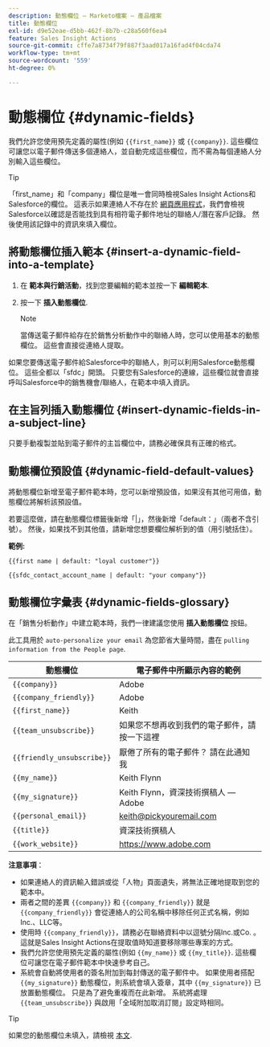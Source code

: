 ```yaml
---
description: 動態欄位 — Marketo檔案 — 產品檔案
title: 動態欄位
exl-id: d9e52eae-d5bb-462f-8b7b-c28a560f6ea4
feature: Sales Insight Actions
source-git-commit: cffe7a8734f79f887f3aad017a16fad4f04cda74
workflow-type: tm+mt
source-wordcount: '559'
ht-degree: 0%

---
```


# 動態欄位 {#dynamic-fields}

我們允許您使用預先定義的屬性(例如 `{{first_name}}` 或 `{{company}}`. 這些欄位可讓您以電子郵件傳送多個連絡人，並自動完成這些欄位，而不需為每個連絡人分別輸入這些欄位。

>[!TIP]
>
>「first_name」和「company」欄位是唯一會同時檢視Sales Insight Actions和Salesforce的欄位。 這表示如果連絡人不存在於 [網頁應用程式](https://toutapp.com/login)，我們會檢視Salesforce以確認是否能找到具有相符電子郵件地址的聯絡人/潛在客戶記錄。 然後使用該記錄中的資訊來填入欄位。

## 將動態欄位插入範本 {#insert-a-dynamic-field-into-a-template}

1. 在 **範本與行銷活動**，找到您要編輯的範本並按一下 **編輯範本**.

1. 按一下 **插入動態欄位**.

   >[!NOTE]
   >
   >當傳送電子郵件給存在於銷售分析動作中的聯絡人時，您可以使用基本的動態欄位。 這些會直接從連絡人提取。

如果您要傳送電子郵件給Salesforce中的聯絡人，則可以利用Salesforce動態欄位。 這些全都以「sfdc」開頭。 只要您有Salesforce的連線，這些欄位就會直接呼叫Salesforce中的銷售機會/聯絡人，在範本中填入資訊。

## 在主旨列插入動態欄位 {#insert-dynamic-fields-in-a-subject-line}

只要手動複製並貼到電子郵件的主旨欄位中，請務必確保具有正確的格式。

## 動態欄位預設值 {#dynamic-field-default-values}

將動態欄位新增至電子郵件範本時，您可以新增預設值，如果沒有其他可用值，動態欄位將解析該預設值。

若要這麼做，請在動態欄位標籤後新增「|」，然後新增「default：」（兩者不含引號）。 然後，如果找不到其他值，請新增您想要欄位解析到的值（用引號括住）。

**範例:**

`{{first name | default: "loyal customer"}}`

`{{sfdc_contact_account_name | default: "your company"}}`

## 動態欄位字彙表 {#dynamic-fields-glossary}

在「銷售分析動作」中建立範本時，我們一律建議您使用 **插入動態欄位** 按鈕。

此工具用於 `auto-personalize your email` 為您節省大量時間，盡在 `pulling information from the People page`.

| 動態欄位 | 電子郵件中所顯示內容的範例 |
|---|---|
| `{{company}}` | Adobe |
| `{{company_friendly}}` | Adobe |
| `{{first_name}}` | Keith |
| `{{team_unsubscribe}}` | 如果您不想再收到我們的電子郵件，請按一下這裡 |
| `{{friendly_unsubscribe}}` | 厭倦了所有的電子郵件？ 請在此通知我 |
| `{{my_name}}` | Keith Flynn |
| `{{my_signature}}` | Keith Flynn，資深技術撰稿人 — Adobe |
| `{{personal_email}}` | keith@pickyouremail.com |
| `{{title}}` | 資深技術撰稿人 |
| `{{work_website}}` | https://www.adobe.com |

**注意事項**：

* 如果連絡人的資訊輸入錯誤或從「人物」頁面遺失，將無法正確地提取到您的範本中。
* 兩者之間的差異 `{{company}}` 和 `{{company_friendly}}` 就是 `{{company_friendly}}` 會從連絡人的公司名稱中移除任何正式名稱，例如Inc.、LLC等。
* 使用時 `{{company_friendly}}`，請務必在聯絡資料中以逗號分隔Inc.或Co. 。 這就是Sales Insight Actions在提取值時知道要移除哪些專案的方式。
* 我們允許您使用預先定義的屬性(例如 `{{my_name}}` 或 `{{my_title}}`. 這些欄位可讓您在電子郵件範本中快速參考自己。
* 系統會自動將使用者的簽名附加到每封傳送的電子郵件中。 如果使用者搭配 `{{my_signature}}` 動態欄位，則系統會填入簽章，其中 `{{my_signature}}` 已放置動態欄位。 只是為了避免重複而在此新增。 系統將處理 `{{team_unsubscribe}}` 與啟用「全域附加取消訂閱」設定時相同。

>[!TIP]
>
>如果您的動態欄位未填入，請檢視 [本文](/help/marketo/product-docs/marketo-sales-insight/actions/faq/why-arent-my-dynamic-fields-filling-out.md).
